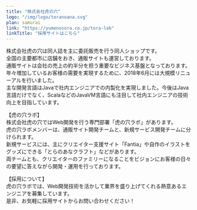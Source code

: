 ```yaml
---
title: "株式会社虎の穴"
logo: "/img/logo/toranoana.svg"
plan: samurai
link: "https://yumenosora.co.jp/tora-lab"
linkTitle: "採用サイトはこちら"
---
```

株式会社虎の穴は同人誌を主に委託販売を行う同人ショップです。  
全国の主要都市に店舗をおき、通販サイトも運営しております。  
通販サイトは会社の売上の約半分を担う重要なビジネス基盤となっております。年々増加しているお客様の需要を実現するために、2018年6月には大規模リニューアルを行いました。  
主な開発言語はJavaで社内エンジニアでの内製化を実現しました。今後はJava言語だけでなく、ScalaなどのJavaVM言語にも注目して社内エンジニアの技術向上を目指しています。

【虎の穴ラボ】  
株式会社虎の穴ではWeb開発を行う専門部署「虎の穴ラボ」があります。  
虎の穴ラボメンバーは、通販サイト開発チームと、新規サービス開発チームに分けられます。  
新規サービスには、主にクリエイター支援サイト「Fantia」や自作のイラストをグッズにできる「とらのあなクラフト」などがあります。  
両チームとも、クリエイターのファミリーになることをビジョンにお客様の日々の要望に答えながら開発・運用を行っております。

【採用について】  
虎の穴ラボでは、Web開発技術を活かして業界を盛り上げてくれる熱意あるエンジニアを募集しています。  
是非、お気軽に採用サイトからお問い合わせください！